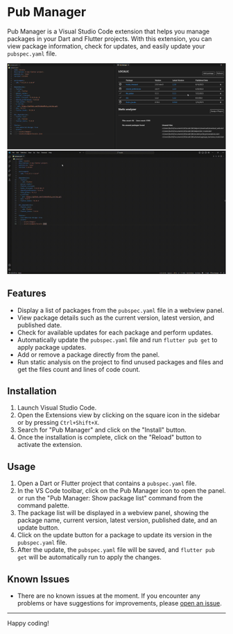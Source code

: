 # Pub Manager

Pub Manager is a Visual Studio Code extension that helps you manage packages in your Dart and Flutter projects. With this extension, you can view package information, check for updates, and easily update your `pubspec.yaml` file.

![Pub Manager](https://github.com/SchabanBo/pub_manager/blob/main/media/pub-manager.png?raw=true)
![Pub Manager](https://github.com/SchabanBo/pub_manager/blob/main/media/pub-manager.gif?raw=true)

## Features

- Display a list of packages from the `pubspec.yaml` file in a webview panel.
- View package details such as the current version, latest version, and published date.
- Check for available updates for each package and perform updates.
- Automatically update the `pubspec.yaml` file and run `flutter pub get` to apply package updates.
- Add or remove a package directly from the panel.
- Run static analysis on the project to find unused packages and files and get the files count and lines of code count.

## Installation

1. Launch Visual Studio Code.
2. Open the Extensions view by clicking on the square icon in the sidebar or by pressing `Ctrl+Shift+X`.
3. Search for "Pub Manager" and click on the "Install" button.
4. Once the installation is complete, click on the "Reload" button to activate the extension.

## Usage

1. Open a Dart or Flutter project that contains a `pubspec.yaml` file.
2. In the VS Code toolbar, click on the Pub Manager icon to open the panel. or run the "Pub Manager: Show package list" command from the command palette.
3. The package list will be displayed in a webview panel, showing the package name, current version, latest version, published date, and an update button.
4. Click on the update button for a package to update its version in the `pubspec.yaml` file.
5. After the update, the `pubspec.yaml` file will be saved, and `flutter pub get` will be automatically run to apply the changes.

## Known Issues

- There are no known issues at the moment. If you encounter any problems or have suggestions for improvements, please [open an issue](https://github.com/SchabanBo/pub_manager/issues).

---

Happy coding!
